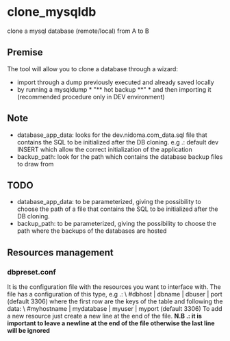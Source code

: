 # clone_mysqldb
clone a mysql database (remote/local) from A to B

Premise
---------------------
The tool will allow you to clone a database through a wizard:
- import through a dump previously executed and already saved locally
- by running a mysqldump * "** hot backup **" * and then importing it (recommended procedure only in DEV environment)

Note
---------------------------
- database_app_data: looks for the dev.nidoma.com_data.sql file that contains the SQL to be initialized after the DB cloning. e.g .: default dev INSERT which allow the correct initialization of the application
- backup_path: look for the path which contains the database backup files to draw from

TODO
---------------------------
- database_app_data: to be parameterized, giving the possibility to choose the path of a file that contains the SQL to be initialized after the DB cloning.
- backup_path: to be parameterized, giving the possibility to choose the path where the backups of the databases are hosted

Resources management
---------------------------
### dbpreset.conf
It is the configuration file with the resources you want to interface with.
The file has a configuration of this type, e.g .:
\ #dbhost | dbname | dbuser | port (default 3306)
where the first row are the keys of the table and following the data:
\ #myhostname | mydatabase | myuser | myport (default 3306)
To add a new resource just create a new line at the end of the file.
**N.B .: it is important to leave a newline at the end of the file otherwise the last line will be ignored**
